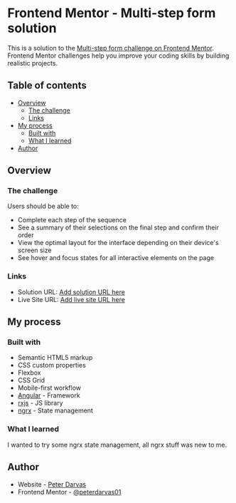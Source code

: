 # Frontend Mentor - Multi-step form solution

This is a solution to the [Multi-step form challenge on Frontend Mentor](https://www.frontendmentor.io/challenges/multistep-form-YVAnSdqQBJ). Frontend Mentor challenges help you improve your coding skills by building realistic projects.

## Table of contents

- [Overview](#overview)
  - [The challenge](#the-challenge)
  - [Links](#links)
- [My process](#my-process)
  - [Built with](#built-with)
  - [What I learned](#what-i-learned)
- [Author](#author)

## Overview

### The challenge

Users should be able to:

- Complete each step of the sequence
- See a summary of their selections on the final step and confirm their order
- View the optimal layout for the interface depending on their device's screen size
- See hover and focus states for all interactive elements on the page

### Links

- Solution URL: [Add solution URL here](https://github.com/peterdarvas01/frontendmentor-challenges/tree/main/multi-step-form-main-solution)
- Live Site URL: [Add live site URL here](https://dp-frontendmentor-multiform.netlify.app/)

## My process

### Built with

- Semantic HTML5 markup
- CSS custom properties
- Flexbox
- CSS Grid
- Mobile-first workflow
- [Angular](https://angular.io/) - Framework
- [rxjs](https://rxjs.dev) - JS library
- [ngrx](https://ngrx.io/) - State management

### What I learned

I wanted to try some ngrx state management, all ngrx stuff was new to me.

## Author

- Website - [Peter Darvas](https://www.linkedin.com/in/p%C3%A9ter-darvas-139a34252/)
- Frontend Mentor - [@peterdarvas01](https://www.frontendmentor.io/profile/peterdarvas01)
